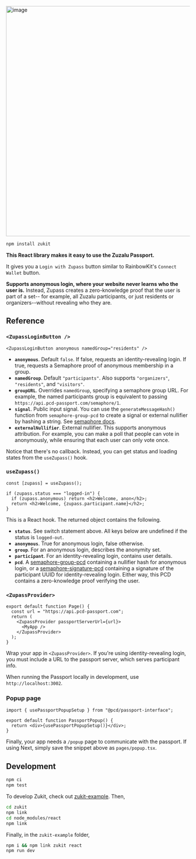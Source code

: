 <img width="630" alt="image" src="https://user-images.githubusercontent.com/169280/234023424-e88b0bba-8ea1-49f5-9bd2-411e8471a4e3.png">

```sh
npm install zukit
```

**This React library makes it easy to use the Zuzalu Passport.**

It gives you a `Login with Zupass` button similar to RainbowKit's
`Connect Wallet` button.

**Supports anonymous login, where your website never learns who the user is.**
Instead, Zupass creates a zero-knowledge proof that the user is part of a set--
for example, all Zuzalu participants, or just residents or organizers--without
revealing who they are.

## Reference

### `<ZupassLoginButton />`

```tsx
<ZupassLoginButton anonymous namedGroup="residents" />
```

- **`anonymous`**. Default `false`. If false, requests an identity-revealing
  login. If true, requests a Semaphore proof of anonymous membership in a group.
- **`namedGroup`**. Default `"participants"`. Also supports `"organizers"`,
  `"residents"`, and `"visitors"`.
- **`groupURL`**. Overrides `namedGroup`, specifying a semaphore group URL. For
  example, the named participants group is equivalent to passing
  `https://api.pcd-passport.com/semaphore/1`.
- **`signal`**. Public input signal. You can use the `generateMessageHash()`
  function from `semaphore-group-pcd` to create a signal or external nullifier
  by hashing a string. See
  <a href="https://semaphore.appliedzkp.org/docs/V1/howitworks">semaphore docs</a>.
- **`externalNullifier`**. External nullifier. This supports anonymous
  attribution. For example, you can make a poll that people can vote in
  anonymously, while ensuring that each user can only vote once.

Notice that there's no callback. Instead, you can get status and loading states
from the `useZupass()` hook.

### `useZupass()`

```tsx
const [zupass] = useZupass();

if (zupass.status === "logged-in") {
  if (zupass.anonymous) return <h2>Welcome, anon</h2>;
  return <h2>Welcome, {zupass.participant.name}</h2>;
}
```

This is a React hook. The returned object contains the following.

- **`status`**. See switch statement above. All keys below are undefined if
  the status is `logged-out`.
- **`anonymous`**. True for anonymous login, false otherwise.
- **`group`**. For an anonymous login, describes the anonymity set.
- **`participant`**. For an identity-revealing login, contains user details.
- **`pcd`**. A
  <a href="https://github.com/proofcarryingdata/zupass/tree/main/packages/semaphore-group-pcd">semaphore-group-pcd</a>
  containing a nullifier hash for anonymous login, or a
  <a href="https://github.com/proofcarryingdata/zupass/tree/main/packages/semaphore-signature-pcd">semaphore-signature-pcd</a>
  containing a signature of the participant UUID for identity-revealing login.
  Either way, this PCD contains a zero-knowledge proof verifying the user.

### `<ZupassProvider>`

```tsx
export default function Page() {
  const url = "https://api.pcd-passport.com";
  return (
    <ZupassProvider passportServerUrl={url}>
      <MyApp />
    </ZupassProvider>
  );
}
```

Wrap your app in `<ZupassProvider>`. If you're using identity-revealing login,
you must include a URL to the passport server, which serves participant info.

When running the Passport locally in development, use `http://localhost:3002`.

### Popup page

```tsx
import { usePassportPopupSetup } from "@pcd/passport-interface";

export default function PassportPopup() {
  return <div>{usePassportPopupSetup()}</div>;
}
```

Finally, your app needs a `/popup` page to communicate with the passport. If
using Next, simply save the snippet above as `pages/popup.tsx`.

## Development

```sh
npm ci
npm test
```

To develop Zukit, check out
<a href="https://github.com/dcposch/zukit-example">zukit-example</a>. Then,

```sh
cd zukit
npm link
cd node_modules/react
npm link
```

Finally, in the `zukit-example` folder,

```sh
npm i && npm link zukit react
npm run dev
```
